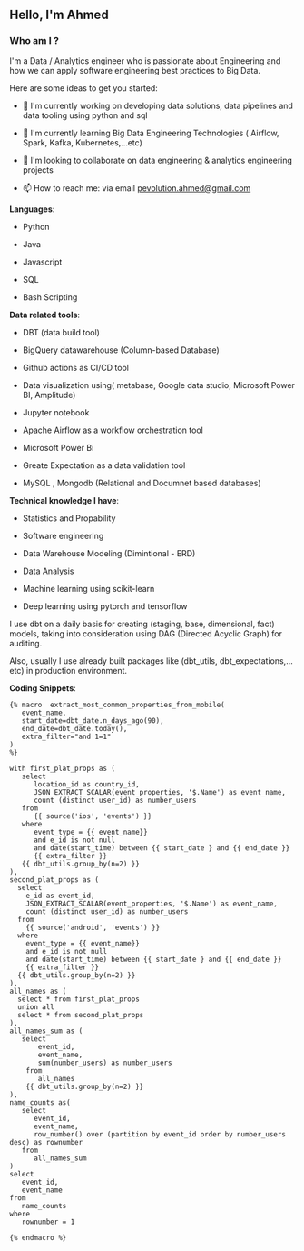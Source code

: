 ## Hello, I'm Ahmed 

### Who am I ?

I'm a Data / Analytics engineer who is passionate about Engineering and how we can apply software engineering best practices to Big Data.

Here are some ideas to get you started:

- 🔭 I'm currently working on developing data solutions, data pipelines and data tooling using python and sql

- 🌱 I'm currently learning Big Data Engineering Technologies ( Airflow, Spark, Kafka, Kubernetes,...etc)

- 👯 I'm looking to collaborate on data engineering & analytics engineering projects

- 📫 How to reach me: via email pevolution.ahmed@gmail.com

**Languages**:

- Python

- Java

- Javascript

- SQL

- Bash Scripting

**Data related tools**:

- DBT (data build tool)

- BigQuery datawarehouse (Column-based Database)

- Github actions as CI/CD tool

- Data visualization using( metabase, Google data studio, Microsoft Power BI, Amplitude)

- Jupyter notebook

- Apache Airflow as a workflow orchestration tool

- Microsoft Power Bi

- Greate Expectation as a data validation tool

- MySQL , Mongodb (Relational and Documnet based databases)

**Technical knowledge I have**:

- Statistics and Propability

- Software engineering

- Data Warehouse Modeling (Dimintional - ERD)

- Data Analysis

- Machine learning using scikit-learn

- Deep learning using pytorch and tensorflow

I use dbt on a daily basis for creating (staging, base, dimensional, fact) models, taking into consideration using DAG (Directed Acyclic Graph) for auditing.

Also, usually I use already built packages like (dbt_utils, dbt_expectations,... etc) in production environment.


**Coding Snippets**:
  
```
{% macro  extract_most_common_properties_from_mobile(
   event_name,
   start_date=dbt_date.n_days_ago(90),
   end_date=dbt_date.today(),
   extra_filter="and 1=1"
)
%}

with first_plat_props as (
   select 
      location_id as country_id,
      JSON_EXTRACT_SCALAR(event_properties, '$.Name') as event_name,
      count (distinct user_id) as number_users
   from 
      {{ source('ios', 'events') }} 
   where 
      event_type = {{ event_name}}
      and e_id is not null
      and date(start_time) between {{ start_date } and {{ end_date }}
      {{ extra_filter }}
   {{ dbt_utils.group_by(n=2) }}
),
second_plat_props as (
  select 
    e_id as event_id,
    JSON_EXTRACT_SCALAR(event_properties, '$.Name') as event_name,
    count (distinct user_id) as number_users
  from 
    {{ source('android', 'events') }} 
  where 
    event_type = {{ event_name}}
    and e_id is not null
    and date(start_time) between {{ start_date } and {{ end_date }}
    {{ extra_filter }}
  {{ dbt_utils.group_by(n=2) }}
),
all_names as (
  select * from first_plat_props
  union all 
  select * from second_plat_props
),
all_names_sum as (
   select 
       event_id,
       event_name,
       sum(number_users) as number_users
    from
       all_names
    {{ dbt_utils.group_by(n=2) }}
),
name_counts as(
   select 
      event_id,
      event_name, 
      row_number() over (partition by event_id order by number_users desc) as rownumber
   from 
      all_names_sum
)
select
   event_id,
   event_name
from 
   name_counts
where 
   rownumber = 1
    
{% endmacro %}

```
